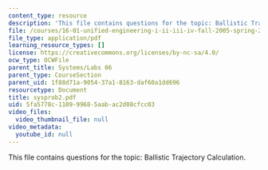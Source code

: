 ```yaml
---
content_type: resource
description: 'This file contains questions for the topic: Ballistic Trajectory Calculation.'
file: /courses/16-01-unified-engineering-i-ii-iii-iv-fall-2005-spring-2006/5fa5778c110999685aabac2d08cfcc03_sysprob2.pdf
file_type: application/pdf
learning_resource_types: []
license: https://creativecommons.org/licenses/by-nc-sa/4.0/
ocw_type: OCWFile
parent_title: Systems/Labs 06
parent_type: CourseSection
parent_uid: 1f88d71a-9054-37a1-8163-daf60a1dd696
resourcetype: Document
title: sysprob2.pdf
uid: 5fa5778c-1109-9968-5aab-ac2d08cfcc03
video_files:
  video_thumbnail_file: null
video_metadata:
  youtube_id: null
---
```

This file contains questions for the topic: Ballistic Trajectory Calculation.